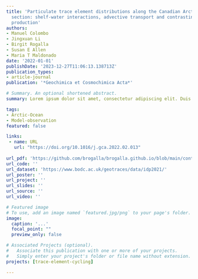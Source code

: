 ```yaml
---
title: 'Particulate trace element distributions along the Canadian Arctic GEOTRACES
  section: shelf-water interactions, advective transport and contrasting biological
  production'
authors:
- Manuel Colombo
- Jingxuan Li
- Birgit Rogalla
- Susan E Allen
- Maria T Maldonado
date: '2022-01-01'
publishDate: '2023-12-27T11:06:13.138713Z'
publication_types:
- article-journal
publication: '*Geochimica et Cosmochimica Acta*'

# Summary. An optional shortened abstract.
summary: Lorem ipsum dolor sit amet, consectetur adipiscing elit. Duis posuere tellus ac convallis placerat. Proin tincidunt magna sed ex sollicitudin condimentum.

tags:
- Arctic-Ocean
- Model-observation
featured: false

links:
 - name: URL
   url: "https://doi.org/10.1016/j.gca.2022.02.013"
   
url_pdf: 'https://github.com/brogalla/brogalla.github.io/blob/main/content/publication/colombo-2022-particulate/2022-GCA-particulate-trace-elements.pdf'
url_code: ''
url_dataset: 'https://www.bodc.ac.uk/geotraces/data/idp2021/'
url_poster: ''
url_project: ''
url_slides: ''
url_source: ''
url_video: ''

# Featured image
# To use, add an image named `featured.jpg/png` to your page's folder. 
image:
  caption: '...'
  focal_point: ""
  preview_only: false

# Associated Projects (optional).
#   Associate this publication with one or more of your projects.
#   Simply enter your project's folder or file name without extension.
projects: [trace-element-cycling]

---
```

